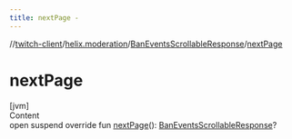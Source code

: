 ```yaml
---
title: nextPage -
---
```

//[twitch-client](../../index.md)/[helix.moderation](../index.md)/[BanEventsScrollableResponse](index.md)/[nextPage](next-page.md)



# nextPage  
[jvm]  
Content  
open suspend override fun [nextPage](next-page.md)(): [BanEventsScrollableResponse](index.md)?  




